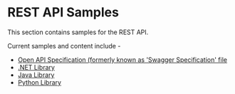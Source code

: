 REST API Samples
=================

This section contains samples for the REST API.

Current samples and content include - 
* [Open API Specification (formerly known as 'Swagger Specification' file](/swagger/)
* [.NET Library](/dotnet/)
* [Java Library](/java/)
* [Python Library](/python/)
